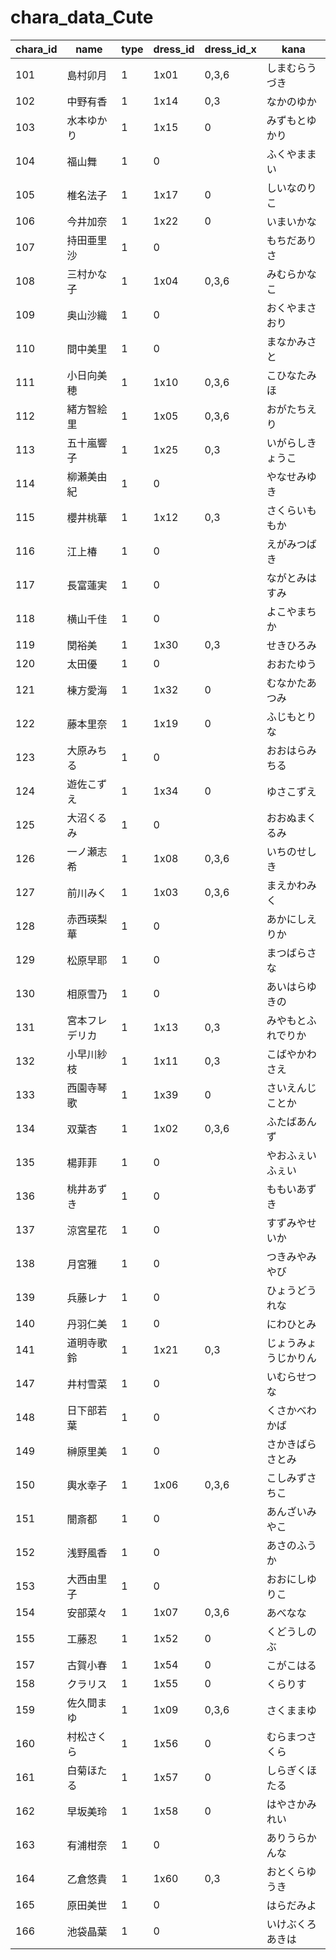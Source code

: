 # chara_data_Cute

| chara_id | name                 | type | dress_id | dress_id_x |kana|
| -------- | -------------------- | ---- | -------- | ---------- |------|
| 101      | 島村卯月             | 1    | 1x01     | 0,3,6      |しまむらうづき|
| 102      | 中野有香             | 1    | 1x14     | 0,3        |なかのゆか|
| 103      | 水本ゆかり           | 1    | 1x15     | 0          |みずもとゆかり|
| 104      | 福山舞               | 1    | 0        |            |ふくやままい|
| 105      | 椎名法子             | 1    | 1x17     | 0          |しいなのりこ|
| 106      | 今井加奈             | 1    | 1x22     | 0          |いまいかな|
| 107      | 持田亜里沙           | 1    | 0        |            |もちだありさ|
| 108      | 三村かな子           | 1    | 1x04     | 0,3,6      |みむらかなこ|
| 109      | 奥山沙織             | 1    | 0        |            |おくやまさおり|
| 110      | 間中美里             | 1    | 0        |            |まなかみさと|
| 111      | 小日向美穂           | 1    | 1x10     | 0,3,6      |こひなたみほ|
| 112      | 緒方智絵里           | 1    | 1x05     | 0,3,6      |おがたちえり|
| 113      | 五十嵐響子           | 1    | 1x25     | 0,3        |いがらしきょうこ|
| 114      | 柳瀬美由紀           | 1    | 0        |            |やなせみゆき|
| 115      | 櫻井桃華             | 1    | 1x12     | 0,3        |さくらいももか|
| 116      | 江上椿               | 1    | 0        |            |えがみつばき|
| 117      | 長富蓮実             | 1    | 0        |            |ながとみはすみ|
| 118      | 横山千佳             | 1    | 0        |            |よこやまちか|
| 119      | 関裕美               | 1    | 1x30     | 0,3        |せきひろみ|
| 120      | 太田優               | 1    | 0        |            |おおたゆう|
| 121      | 棟方愛海             | 1    | 1x32     | 0          |むなかたあつみ|
| 122      | 藤本里奈             | 1    | 1x19     | 0          |ふじもとりな|
| 123      | 大原みちる           | 1    | 0        |            |おおはらみちる|
| 124      | 遊佐こずえ           | 1    | 1x34     | 0          |ゆさこずえ|
| 125      | 大沼くるみ           | 1    | 0        |            |おおぬまくるみ|
| 126      | 一ノ瀬志希           | 1    | 1x08     | 0,3,6      |いちのせしき|
| 127      | 前川みく             | 1    | 1x03     | 0,3,6      |まえかわみく|
| 128      | 赤西瑛梨華           | 1    | 0        |            |あかにしえりか|
| 129      | 松原早耶             | 1    | 0        |            |まつばらさな|
| 130      | 相原雪乃             | 1    | 0        |            |あいはらゆきの|
| 131      | 宮本フレデリカ       | 1    | 1x13     | 0,3        |みやもとふれでりか|
| 132      | 小早川紗枝           | 1    | 1x11     | 0,3        |こばやかわさえ|
| 133      | 西園寺琴歌           | 1    | 1x39     | 0          |さいえんじことか|
| 134      | 双葉杏               | 1    | 1x02     | 0,3,6      |ふたばあんず|
| 135      | 楊菲菲               | 1    | 0        |            |やおふぇいふぇい|
| 136      | 桃井あずき           | 1    | 0        |            |ももいあずき|
| 137      | 涼宮星花             | 1    | 0        |            |すずみやせいか|
| 138      | 月宮雅               | 1    | 0        |            |つきみやみやび|
| 139      | 兵藤レナ             | 1    | 0        |            |ひょうどうれな|
| 140      | 丹羽仁美             | 1    | 0        |            |にわひとみ|
| 141      | 道明寺歌鈴           | 1    | 1x21     | 0,3          |じょうみょうじかりん|
| 147      | 井村雪菜             | 1    | 0        |            |いむらせつな|
| 148      | 日下部若葉           | 1    | 0        |            |くさかべわかば|
| 149      | 榊原里美             | 1    | 0        |            |さかきばらさとみ|
| 150      | 輿水幸子             | 1    | 1x06     | 0,3,6      |こしみずさちこ|
| 151      | 闇斎都               | 1    | 0        |            |あんざいみやこ|
| 152      | 浅野風香             | 1    | 0        |            |あさのふうか|
| 153      | 大西由里子           | 1    | 0        |            |おおにしゆりこ|
| 154      | 安部菜々             | 1    | 1x07     | 0,3,6      |あべなな|
| 155      | 工藤忍               | 1    | 1x52    | 0 |くどうしのぶ|
| 157      | 古賀小春             | 1    | 1x54     | 0          |こがこはる|
| 158      | クラリス             | 1    | 1x55     | 0          |くらりす|
| 159      | 佐久間まゆ           | 1    | 1x09     | 0,3,6      |さくままゆ|
| 160      | 村松さくら           | 1    | 1x56     | 0          |むらまつさくら|
| 161      | 白菊ほたる           | 1    | 1x57     | 0          |しらぎくほたる|
| 162      | 早坂美玲             | 1    | 1x58     | 0          |はやさかみれい|
| 163      | 有浦柑奈             | 1    | 0        |            |ありうらかんな|
| 164      | 乙倉悠貴             | 1    | 1x60     | 0,3        |おとくらゆうき|
| 165      | 原田美世             | 1    | 0        |            |はらだみよ|
| 166      | 池袋晶葉             | 1    | 0        |            |いけぶくろあきは|
